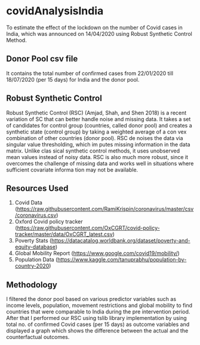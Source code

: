 # covidAnalysisIndia

To estimate the effect of the lockdown on the number of Covid cases in India, which was announced on 14/04/2020 using Robust Synthetic Control Method. 

## Donor Pool csv file

It contains the total number of confirmed cases from 22/01/2020 till 18/07/2020 (per 15 days) for India and the donor pool.

## Robust Synthetic Control 

Robust Synthetic Control (RSC) (Amjad, Shah, and Shen
2018) is a recent variation of SC that can better handle noise
and missing data. It takes a set of candidates for control
group (countries, called donor pool) and creates a synthetic
state (control group) by taking a weighted average of a con
vex combination of other countries (donor pool). RSC de
noises the data via singular value thresholding, which im
putes missing information in the data matrix. Unlike clas
sical synthetic control methods, it uses unobserved mean
values instead of noisy data. RSC is also much more robust, since it overcomes the challenge of missing data and
works well in situations where sufficient covariate informa
tion may not be available. 

## Resources Used 

1. Covid Data (https://raw.githubusercontent.com/RamiKrispin/coronavirus/master/csv/coronavirus.csv)
2. Oxford Covid policy tracker (https://raw.githubusercontent.com/OxCGRT/covid-policy-tracker/master/data/OxCGRT_latest.csv)
3. Poverty Stats (https://datacatalog.worldbank.org/dataset/poverty-and-equity-database)
4. Global Mobility Report (https://www.google.com/covid19/mobility/)
5. Population Data (https://www.kaggle.com/tanuprabhu/population-by-country-2020)


## Methodology

I filtered the donor pool based on various predictor variables such as income levels, population, movement restrictions and global mobility to find countries that were comparable to India during the pre intervention period.
After that I performed our RSC using tslib library implementation by using total no. of confirmed Covid cases (per 15 days) as outcome variables and displayed a graph which shows the difference between the actual and the counterfactual outcomes.


